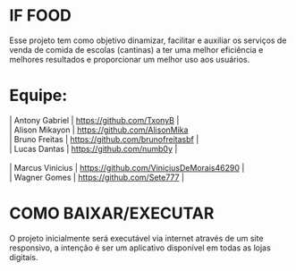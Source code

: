 # IF FOOD

Esse projeto tem como objetivo dinamizar, facilitar e auxiliar os serviços de venda de comida de escolas (cantinas) a ter uma melhor eficiência e melhores resultados e proporcionar um melhor uso aos usuários.

# Equipe:

| Antony Gabriel | https://github.com/TxonyB | <br>
| Alison Mikayon | https://github.com/AlisonMika  <br> 
| Bruno Freitas | https://github.com/brunofreitasbf | <br> 
| Lucas Dantas | https://github.com/numb0y | <br>  
| Marcus Vinicius | https://github.com/ViniciusDeMorais46290 | <br> 
| Wagner Gomes | https://github.com/Sete777 | <br>  

# COMO BAIXAR/EXECUTAR

O projeto inicialmente será executável via internet através de um site responsivo, a intenção é ser um aplicativo disponível em todas as lojas digitais.


